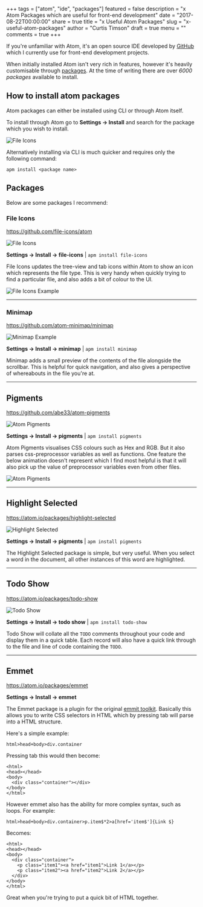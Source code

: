 +++
tags = ["atom", "ide", "packages"]
featured = false
description = "x Atom Packages which are useful for front-end development"
date = "2017-08-22T00:00:00"
share = true
title = "x Useful Atom Packages"
slug = "x-useful-atom-packages"
author = "Curtis Timson"
draft = true
menu = ""
comments = true
+++

If you're unfamiliar with Atom, it's an open source IDE developed by [GitHub](http://github.com) which I currently use for front-end development projects.

When initially installed Atom isn't very rich in features, however it's heavily customisable through [packages](https://atom.io/packages). At the time of writing there are over *6000 packages* available to install.

## How to install atom packages
Atom packages can either be installed using CLI or through Atom itself.

To install through Atom go to **Settings → Install** and search for the package which you wish to install.

![File Icons](/images/post/atom/package-install.png)

Alternatively installing via CLI is much quicker and requires only the following command:

```
apm install <package name>
```

## Packages

Below are some packages I recommend:

### File Icons

https://github.com/file-icons/atom

![File Icons](/images/post/atom/file-icons.png)

**Settings → Install → file-icons** | `apm install file-icons`

File Icons updates the tree-view and tab icons within Atom to show an icon which represents the file type. This is very handy when quickly trying to find a particular file, and also adds a bit of colour to the UI.

![File Icons Example](/images/post/atom/file-icons-example.png)

----------------------


### Minimap

https://github.com/atom-minimap/minimap

![Minimap Example](/images/post/atom/minimap-example.png)

**Settings → Install → minimap** | `apm install minimap`

Minimap adds a small preview of the contents of the file alongside the scrollbar. This is helpful for quick navigation, and also gives a perspective of whereabouts in the file you're at.

----------------------

## Pigments

https://github.com/abe33/atom-pigments

![Atom Pigments](/images/post/atom/pigments-logo.png)

**Settings → Install → pigments** | `apm install pigments`

Atom Pigments visualises CSS colours such as Hex and RGB. But it also parses css-preprocessor variables as well as functions. One feature the below animation doesn't represent which I find most helpful is that it will also pick up the value of preprocessor variables even from other files.

![Atom Pigments](/images/post/atom/pigments-example.gif)

-------------------------

## Highlight Selected

https://atom.io/packages/highlight-selected

![Highlight Selected](/images/post/atom/highlight-example.gif)

**Settings → Install → pigments** | `apm install pigments`

The Highlight Selected package is simple, but very useful. When you select a word in the document, all other instances of this word are highlighted.

--------------------------

## Todo Show

https://atom.io/packages/todo-show

![Todo Show](/images/post/atom/todo-example.png)

**Settings → Install → todo show** | `apm install todo-show`

Todo Show will collate all the `TODO` comments throughout your code and display them in a quick table. Each record will also have a quick link through to the file and line of code containing the `TODO`.

---------------------------

## Emmet

https://atom.io/packages/emmet

**Settings → Install → emmet**

The Emmet package is a plugin for the original [emmit toolkit](https://emmet.io/). Basically this allows you to write CSS selectors in HTML which by pressing tab will parse into a HTML structure.

Here's a simple example:

```
html>head+body>div.container
```

Pressing tab this would then become:

```
<html>
<head></head>
<body>
  <div class="container"></div>
</body>
</html>
```

However emmet also has the ability for more complex syntax, such as loops. For example:

```
html>head+body>div.container>p.item$*2>a[href='item$']{Link $}
```

Becomes:

```
<html>
<head></head>
<body>
  <div class="container">
    <p class="item1"><a href="item1">Link 1</a></p>
    <p class="item2"><a href="item2">Link 2</a></p>
  </div>
</body>
</html>
```

Great when you're trying to put a quick bit of HTML together.
